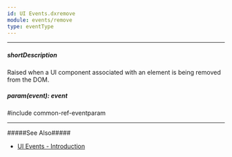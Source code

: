 ```yaml
---
id: UI Events.dxremove
module: events/remove
type: eventType
---
```

---
##### shortDescription
Raised when a UI component associated with an element is being removed from the DOM.

##### param(event): event
#include common-ref-eventparam

---
#####See Also#####
- [UI Events - Introduction](/api-reference/10%20UI%20Components/UI%20Events '/Documentation/ApiReference/UI_Components/UI_Events/')